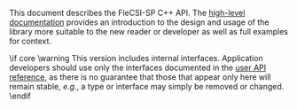 This document describes the FleCSI-SP C++ API.
The [high-level documentation](../../index.html) provides an introduction to the design and usage of the library more suitable to the new reader or developer as well as full examples for context.

\if core
\warning This version includes internal interfaces.
Application developers should use only the interfaces documented in the [user API reference](../user/index.html), as there is no guarantee that those that appear only here will remain stable, _e.g._, a type or interface may simply
be removed or changed.
\endif

<!-- vim: set tabstop=2 shiftwidth=2 expandtab fo=cqt tw=72 : -->
